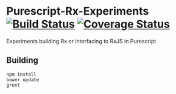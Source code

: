# Purescript-Rx-Experiments [![Build Status](https://secure.travis-ci.org/holoed/Purescript-Rx-Experiments.png?branch=master)](http://travis-ci.org/holoed/Purescript-Rx-Experiments) [![Coverage Status](https://img.shields.io/coveralls/holoed/Purescript-Rx-Experiments.svg)](https://coveralls.io/r/holoed/Purescript-Rx-Experiments)

Experiments building Rx or interfacing to RxJS in Purescript

## Building

```
npm install
bower update
grunt
```
